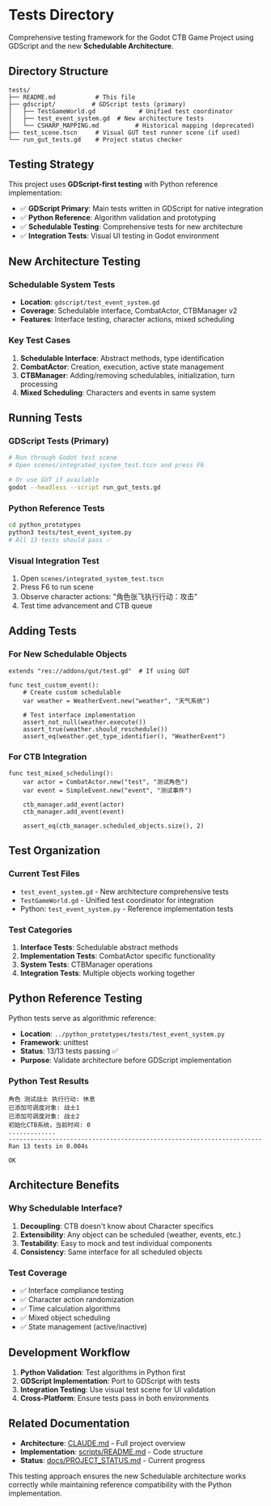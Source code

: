 # Tests Directory

Comprehensive testing framework for the Godot CTB Game Project using GDScript and the new **Schedulable Architecture**.

## Directory Structure

```
tests/
├── README.md           # This file
├── gdscript/          # GDScript tests (primary)
│   ├── TestGameWorld.gd            # Unified test coordinator
│   ├── test_event_system.gd  # New architecture tests
│   └── CSHARP_MAPPING.md          # Historical mapping (deprecated)
├── test_scene.tscn     # Visual GUT test runner scene (if used)
└── run_gut_tests.gd    # Project status checker
```

## Testing Strategy

This project uses **GDScript-first testing** with Python reference implementation:

- ✅ **GDScript Primary**: Main tests written in GDScript for native integration
- ✅ **Python Reference**: Algorithm validation and prototyping
- ✅ **Schedulable Testing**: Comprehensive tests for new architecture
- ✅ **Integration Tests**: Visual UI testing in Godot environment

## New Architecture Testing

### Schedulable System Tests
- **Location**: `gdscript/test_event_system.gd`
- **Coverage**: Schedulable interface, CombatActor, CTBManager v2
- **Features**: Interface testing, character actions, mixed scheduling

### Key Test Cases
1. **Schedulable Interface**: Abstract methods, type identification
2. **CombatActor**: Creation, execution, active state management
3. **CTBManager**: Adding/removing schedulables, initialization, turn processing
4. **Mixed Scheduling**: Characters and events in same system

## Running Tests

### GDScript Tests (Primary)
```bash
# Run through Godot test scene
# Open scenes/integrated_system_test.tscn and press F6

# Or use GUT if available
godot --headless --script run_gut_tests.gd
```

### Python Reference Tests
```bash
cd python_prototypes
python3 tests/test_event_system.py
# All 13 tests should pass ✅
```

### Visual Integration Test
1. Open `scenes/integrated_system_test.tscn`
2. Press F6 to run scene
3. Observe character actions: "角色张飞执行行动：攻击"
4. Test time advancement and CTB queue

## Adding Tests

### For New Schedulable Objects
```gdscript
extends "res://addons/gut/test.gd"  # If using GUT

func test_custom_event():
    # Create custom schedulable
    var weather = WeatherEvent.new("weather", "天气系统")

    # Test interface implementation
    assert_not_null(weather.execute())
    assert_true(weather.should_reschedule())
    assert_eq(weather.get_type_identifier(), "WeatherEvent")
```

### For CTB Integration
```gdscript
func test_mixed_scheduling():
    var actor = CombatActor.new("test", "测试角色")
    var event = SimpleEvent.new("event", "测试事件")

    ctb_manager.add_event(actor)
    ctb_manager.add_event(event)

    assert_eq(ctb_manager.scheduled_objects.size(), 2)
```

## Test Organization

### Current Test Files
- `test_event_system.gd` - New architecture comprehensive tests
- `TestGameWorld.gd` - Unified test coordinator for integration
- Python: `test_event_system.py` - Reference implementation tests

### Test Categories
1. **Interface Tests**: Schedulable abstract methods
2. **Implementation Tests**: CombatActor specific functionality
3. **System Tests**: CTBManager operations
4. **Integration Tests**: Multiple objects working together

## Python Reference Testing

Python tests serve as algorithmic reference:
- **Location**: `../python_prototypes/tests/test_event_system.py`
- **Framework**: unittest
- **Status**: 13/13 tests passing ✅
- **Purpose**: Validate architecture before GDScript implementation

### Python Test Results
```
角色 测试战士 执行行动: 休息
已添加可调度对象: 战士1
已添加可调度对象: 战士2
初始化CTB系统，当前时间: 0
.............
----------------------------------------------------------------------
Ran 13 tests in 0.004s

OK
```

## Architecture Benefits

### Why Schedulable Interface?
1. **Decoupling**: CTB doesn't know about Character specifics
2. **Extensibility**: Any object can be scheduled (weather, events, etc.)
3. **Testability**: Easy to mock and test individual components
4. **Consistency**: Same interface for all scheduled objects

### Test Coverage
- ✅ Interface compliance testing
- ✅ Character action randomization
- ✅ Time calculation algorithms
- ✅ Mixed object scheduling
- ✅ State management (active/inactive)

## Development Workflow

1. **Python Validation**: Test algorithms in Python first
2. **GDScript Implementation**: Port to GDScript with tests
3. **Integration Testing**: Use visual test scene for UI validation
4. **Cross-Platform**: Ensure tests pass in both environments

## Related Documentation

- **Architecture**: [CLAUDE.md](../CLAUDE.md) - Full project overview
- **Implementation**: [scripts/README.md](../scripts/README.md) - Code structure
- **Status**: [docs/PROJECT_STATUS.md](../docs/PROJECT_STATUS.md) - Current progress

This testing approach ensures the new Schedulable architecture works correctly while maintaining reference compatibility with the Python implementation.
